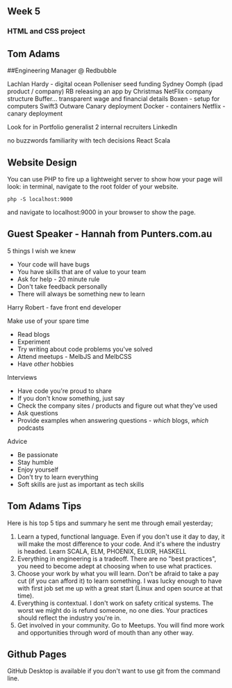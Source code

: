 ## Week 5
### HTML and CSS project

## Tom Adams
##Engineering Manager @ Redbubble

Lachlan Hardy - digital ocean
Polleniser seed funding Sydney
Oomph (ipad product / company)
RB releasing an app by Christmas
NetFlix company structure
Buffer... transparent wage and financial details
Boxen - setup for computers
Swift3
Outware
Canary deployment
Docker - containers
Netflix - canary deployment

Look for in Portfolio
generalist
2 internal recruiters
LinkedIn

no buzzwords
familiarity with tech
decisions
React
Scala

## Website Design
You can use PHP to fire up a lightweight server to show how your page will look:
in terminal, navigate to the root folder of your website.
```
php -S localhost:9000
```
and navigate to localhost:9000 in your browser to show the page.

## Guest Speaker - Hannah from Punters.com.au

5 things I wish we knew

* Your code will have bugs
* You have skills that are of value to your team
* Ask for help - 20 minute rule
* Don't take feedback personally
* There will always be something new to learn

Harry Robert - fave front end developer

Make use of your spare time

* Read blogs
* Experiment
* Try writing about code problems you've solved
* Attend meetups - MelbJS and MelbCSS
* Have _other_ hobbies

Interviews

* Have code you're proud to share
* If you don't know something, just say
* Check the company sites / products and figure out what they've used
* Ask questions
* Provide examples when answering questions - _which_ blogs, _which_ podcasts

Advice

* Be passionate
* Stay humble
* Enjoy yourself
* Don't try to learn everything
* Soft skills are just as important as tech skills

## Tom Adams Tips

Here is his top 5 tips and summary he sent me through email yesterday;
1. Learn a typed, functional language. Even if you don't use it day to day, it will make the most difference to your code. And it's where the industry is headed. Learn SCALA, ELM, PHOENIX, ELIXIR, HASKELL
2. Everything in engineering is a tradeoff. There are no "best practices", you need to become adept at choosing when to use what practices.
3. Choose your work by what you will learn. Don't be afraid to take a pay cut (if you can afford it) to learn something. I was lucky enough to have with first job set me up with a great start (Linux and open source at that time).
4. Everything is contextual. I don't work on safety critical systems. The worst we might do is refund someone, no one dies. Your practices should reflect the industry you're in.
5. Get involved in your community. Go to Meetups. You will find more work and opportunities through word of mouth than any other way.

## Github Pages

GitHub Desktop is available if you don't want to use git from the command line.
